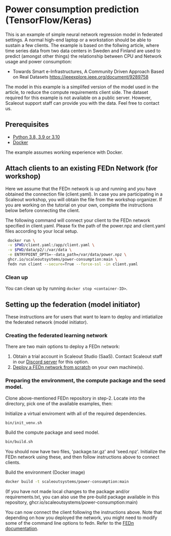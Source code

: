 # Power consumption prediction (TensorFlow/Keras)

This is an example of simple neural network regression model in federated settings. A normal high-end laptop or a workstation should be able to sustain a few clients. The example is based on the follwing article, where time series data from two data centers in Sweden and Finland are used to predict (amongst other things) the relationship between CPU and Network usage and power consumption:   

- Towards Smart e-Infrastructures, A Community Driven Approach Based on Real Datasets
https://ieeexplore.ieee.org/document/9289758

The model in this example is a simplifed version of the model used in the article, to reduce the compute requirements client side. The dataset required for this example is not available on a public server. However, Scaleout support staff can provide you with the data. Feel free to contact us. 

## Prerequisites

- [Python 3.8, 3.9 or 3.10](https://www.python.org/downloads)
- [Docker](https://docs.docker.com/get-docker)

The example assumes working experience with Docker. 

## Attach clients to an existing FEDn Network (for workshop)

Here we assume that the FEDn network is up and running and you have obtained the connection file (client.yaml). In case you are participating in a Scaleout workshop, you will obtain the file from the workshop organizer. If you are working on the tutorial on your own, complete the instructions below before connecting the client.

The following command will connect your client to the FEDn network specified in client.yaml. Please fix the path of the power.npz and client.yaml files according to your local setup.

```sh
 docker run \
 -v $PWD/client.yaml:/app/client.yaml \
 -v $PWD/data/p2/:/var/data \
 -e ENTRYPOINT_OPTS=--data_path=/var/data/power.npz \
 ghcr.io/scaleoutsystems/power-consumption:main \
 fedn run client --secure=True --force-ssl -in client.yaml 
```

### Clean up
You can clean up by running `docker stop <container-ID>`.

## Setting up the federation (model initiator) 

These instructions are for users that want to learn to deploy and intiatialize the federated network (model initiator). 

### Creating the federated learning network 
There are two main options to deploy a FEDn network: 

1. Obtain a trial account in Scaleout Studio (SaaS). Contact Scaleout staff in our [Discord server](https://discord.gg/KMg4VwszAd) for this option. 
2. [Deploy a FEDn network from scratch](https://github.com/scaleoutsystems/fedn) on your own machine(s). 

### Preparing the environment, the compute package and the seed model.

Clone above-mentioned FEDn repository in step-2. Locate into the directory, pick one of the available examples, then:

Initialize a virtual enviroment with all of the required dependencies.
```sh
bin/init_venv.sh
```

Build the compute package and seed model. 
```sh
bin/build.sh
```
You should now have two files, 'package.tar.gz' and 'seed.npz'. Initialize the FEDn network using these, and then follow instructions above to connect clients. 

Build the environment (Docker image) 
```sh
docker build -t scaleoutsystems/power-consumption:main
```

(If you have not made local changes to the package and/or requirements.txt, you can also use the pre-build package available in this repository, ghcr.io/scaleoutsystems/power-consumption:main)

You can now connect the client following the instructions above. Note that depending on how you deployed the network, you might need to modify some of the command line options to fedn. Refer to the [FEDn documentation](https://github.com/scaleoutsystems/fedn). 

